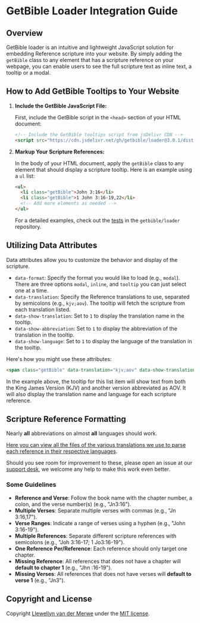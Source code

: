 # GetBible Loader Integration Guide

## Overview

GetBible loader is an intuitive and lightweight JavaScript solution for embedding Reference scripture into your website. By simply adding the `getBible` class to any element that has a scripture reference on your webpage, you can enable users to see the full scripture text as inline text, a tooltip or a modal.

## How to Add GetBible Tooltips to Your Website

1. **Include the GetBible JavaScript File:**

   First, include the GetBible script in the `<head>` section of your HTML document:

   ```html
   <!-- Include the GetBible tooltips script from jsDelivr CDN -->
   <script src="https://cdn.jsdelivr.net/gh/getbible/loader@3.0.1/dist/js/getBible.min.js"></script>
   ```

2. **Markup Your Scripture References:**

   In the body of your HTML document, apply the `getBible` class to any element that should display a scripture tooltip. Here is an example using a `ul` list:

   ```html
   <ul>
     <li class="getBible">John 3:16</li>
     <li class="getBible">1 John 3:16-19,22</li>
     <!-- Add more elements as needed -->
   </ul>
   ```

   For a detailed examples, check out the [tests](https://git.vdm.dev/getBible/loader/src/branch/master/tests/) in the `getbible/loader` repository.

## Utilizing Data Attributes

Data attributes allow you to customize the behavior and display of the scripture.

- `data-format`: Specify the format you would like to load (e.g., `modal`). There are three options `modal`, `inline`, and `tooltip` you can just select one at a time.
- `data-translation`: Specify the Reference translations to use, separated by semicolons (e.g., `kjv;aov`). The tooltip will fetch the scripture from each translation listed.
- `data-show-translation`: Set to `1` to display the translation name in the tooltip.
- `data-show-abbreviation`: Set to `1` to display the abbreviation of the translation in the tooltip.
- `data-show-language`: Set to `1` to display the language of the translation in the tooltip.

Here's how you might use these attributes:

```html
<span class="getBible" data-translation="kjv;aov" data-show-translation="1" data-show-language="1">John 3:16,19</span>
```

In the example above, the tooltip for this list item will show text from both the King James Version (KJV) and another version abbreviated as AOV. It will also display the translation name and language for each scripture reference.

## Scripture Reference Formatting

Nearly **all** abbreviations on almost **all** languages should work.

[Here you can view all the files of the various translations we use to parse each reference in their respective languages](https://git.vdm.dev/getBible/librarian/src/branch/master/src/getbible/data).

Should you see room for improvement to these, please open an issue at our [support desk](https://git.vdm.dev/getBible/support/issues), we welcome any help to make this work even better.

### Some Guidelines

- **Reference and Verse**: Follow the book name with the chapter number, a colon, and the verse number(s) (e.g., "Jn3:16").
- **Multiple Verses**: Separate multiple verses with commas (e.g., "Jn 3:16,17").
- **Verse Ranges**: Indicate a range of verses using a hyphen (e.g., "John 3:16-19").
- **Multiple References**: Separate different scripture references with semicolons (e.g., "Joh 3:16-17; 1 Jo3:16-19").
- **One Reference Per/Reference**: Each reference should only target one chapter.
- **Missing Reference**: All references that does not have a chapter will **default to chapter 1** (e.g., "Jhn :16-19").
- **Missing Verses**: All references that does not have verses will **default to verse 1** (e.g., "Jn3").

## Copyright and License

Copyright [Llewellyn van der Merwe](https://getBible.net) under the [MIT license](LICENSE.md).
